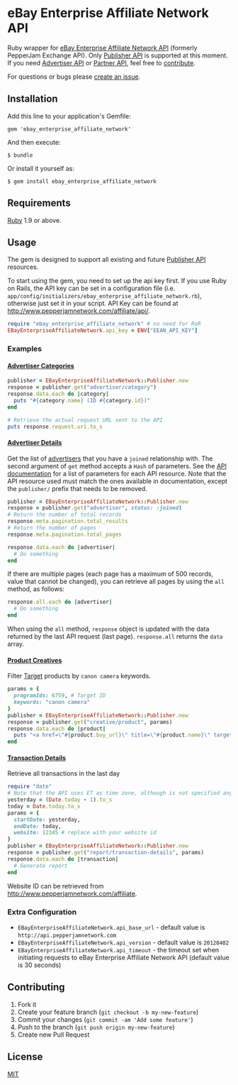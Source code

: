 # eBay Enterprise Affiliate Network API

Ruby wrapper for [eBay Enterprise Affiliate Network API](http://help.pepperjamnetwork.com/api/) (formerly PepperJam Exchange API). Only [Publisher API](http://help.pepperjamnetwork.com/api/publisher) is supported at this moment. If you need [Advertiser API](http://help.pepperjamnetwork.com/api/advertiser) or [Partner API](http://help.pepperjamnetwork.com/api/partner), feel free to [contribute](#contributing).

For questions or bugs please [create an issue](issues/new).

## <a id="installation"></a>Installation

Add this line to your application's Gemfile:

    gem 'ebay_enterprise_affiliate_network'

And then execute:

    $ bundle

Or install it yourself as:

    $ gem install ebay_enterprise_affiliate_network

## <a id="requirement"></a>Requirements

[Ruby](http://www.ruby-lang.org/en/downloads/) 1.9 or above.

## <a id="usage"></a>Usage

The gem is designed to support all existing and future [Publisher API](http://help.pepperjamnetwork.com/api/publisher) resources.

To start using the gem, you need to set up the api key first. If you use Ruby on Rails, the API key can be set in a configuration file (i.e. `app/config/initializers/ebay_enterprise_affiliate_network.rb`), otherwise just set it in your script. API Key can be found at http://www.pepperjamnetwork.com/affiliate/api/.

```ruby
require "ebay_enterprise_affiliate_network" # no need for RoR
EBayEnterpriseAffiliateNetwork.api_key = ENV["EEAN_API_KEY"]
```

### Examples

#### <a href="http://help.pepperjamnetwork.com/api/publisher#advertiser-category" target="_blank" title="Advertiser Categories">Advertiser Categories</a>

```ruby
publisher = EBayEnterpriseAffiliateNetwork::Publisher.new
response = publisher.get("advertiser/category")
response.data.each do |category|
  puts "#{category.name} (ID #{category.id})"
end

# Retrieve the actual request URL sent to the API
puts response.request.uri.to_s
```

#### <a href="http://help.pepperjamnetwork.com/api/publisher#advertiser" target="_blank" title="Advertisers">Advertiser Details</a>

Get the list of [advertisers](http://help.pepperjamnetwork.com/api/publisher#advertiser) that you have a `joined` relationship with. The second argument of `get` method accepts a `Hash` of parameters. See the [API documentation](http://help.pepperjamnetwork.com/api/publisher) for a list of parameters for each API resource.
Note that the API resource used must match the ones available in documentation, except the `publisher/` prefix that needs to be removed.

```ruby
publisher = EBayEnterpriseAffiliateNetwork::Publisher.new
response = publisher.get("advertiser", status: :joined)
# Return the number of total records
response.meta.pagination.total_results
# Return the number of pages
response.meta.pagination.total_pages

response.data.each do |advertiser|
  # Do something
end
```
If there are multiple pages (each page has a maximum of 500 records, value that cannot be changed), you can retrieve all pages by using the `all` method, as follows:

```ruby
response.all.each do |advertiser|
  # Do something
end
```
When using the `all` method, `response` object is updated with the data returned by the last API request (last page). `response.all` returns the `data` array.

#### <a href="http://help.pepperjamnetwork.com/api/publisher#creative-product" target="_blank" title="Product Creatives">Product Creatives</a>

Filter [Target](http://www.target.com) products by `canon camera` keywords.

```ruby
params = {
  programIds: 6759, # Target ID
  keywords: "canon camera"
}
publisher = EBayEnterpriseAffiliateNetwork::Publisher.new
response = publisher.get("creative/product", params)
response.data.each do |product|
  puts "<a href=\"#{product.buy_url}\" title=\"#{product.name}\" target=\"_blank\">#{product.name}</a>"
end
```

#### <a href="http://help.pepperjamnetwork.com/api/publisher#report-transaction-details" target="_blank" title="Transaction Details">Transaction Details</a>

Retrieve all transactions in the last day

```ruby
require "date"
# Note that the API uses ET as time zone, although is not specified anywhere
yesterday = (Date.today - 1).to_s
today = Date.today.to_s
params = {
  startDate: yesterday,
  endDate: today,
  website: 12345 # replace with your website id
}
publisher = EBayEnterpriseAffiliateNetwork::Publisher.new
response = publisher.get("report/transaction-details", params)
response.data.each do |transaction|
  # Generate report
end
```

Website ID can be retrieved from http://www.pepperjamnetwork.com/affiliate.

### Extra Configuration

* `EBayEnterpriseAffiliateNetwork.api_base_url` - default value is `http://api.pepperjamnetwork.com`
* `EBayEnterpriseAffiliateNetwork.api_version` - default value is `20120402`
* `EBayEnterpriseAffiliateNetwork.api_timeout` - the timeout set when initiating requests to eBay Enterprise Affiliate Network API (default value is 30 seconds)

## <a id="contributing"></a>Contributing

1. Fork it
2. Create your feature branch (`git checkout -b my-new-feature`)
3. Commit your changes (`git commit -am 'Add some feature'`)
4. Push to the branch (`git push origin my-new-feature`)
5. Create new Pull Request

## <a id="license"></a>License

[MIT](LICENSE.md)
